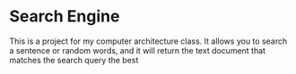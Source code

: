 # Search Engine
This is a project for my computer architecture class. It allows you to search a sentence or random words, and it will return the text document that matches the search query the best 
